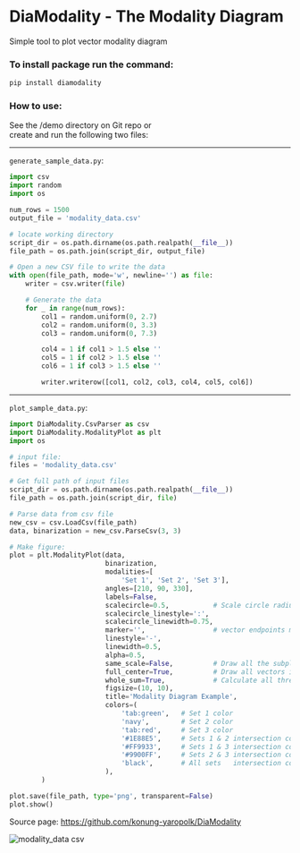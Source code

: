 # DiaModality - The Modality Diagram

Simple tool to plot vector modality diagram

### To install package run the command:
```bash
pip install diamodality
```


### How to use:
See the /demo directory on Git repo or  
create and run the following two files:

---
``generate_sample_data.py``:
```python
import csv
import random
import os

num_rows = 1500
output_file = 'modality_data.csv'

# locate working directory
script_dir = os.path.dirname(os.path.realpath(__file__))
file_path = os.path.join(script_dir, output_file)

# Open a new CSV file to write the data
with open(file_path, mode='w', newline='') as file:
    writer = csv.writer(file)

    # Generate the data
    for _ in range(num_rows):
        col1 = random.uniform(0, 2.7)
        col2 = random.uniform(0, 3.3)
        col3 = random.uniform(0, 7.3)

        col4 = 1 if col1 > 1.5 else ''
        col5 = 1 if col2 > 1.5 else ''
        col6 = 1 if col3 > 1.5 else ''

        writer.writerow([col1, col2, col3, col4, col5, col6])

```


---
``plot_sample_data.py``:
```python
import DiaModality.CsvParser as csv
import DiaModality.ModalityPlot as plt
import os

# input file:
files = 'modality_data.csv'

# Get full path of input files
script_dir = os.path.dirname(os.path.realpath(__file__))
file_path = os.path.join(script_dir, file)

# Parse data from csv file
new_csv = csv.LoadCsv(file_path)
data, binarization = new_csv.ParseCsv(3, 3)

# Make figure:
plot = plt.ModalityPlot(data,
                        binarization,
                        modalities=[
                            'Set 1', 'Set 2', 'Set 3'],
                        angles=[210, 90, 330],
                        labels=False,
                        scalecircle=0.5,           # Scale circle radius
                        scalecircle_linestyle=':',
                        scalecircle_linewidth=0.75,
                        marker='',                 # vector endpoints marker
                        linestyle='-',
                        linewidth=0.5,
                        alpha=0.5,
                        same_scale=False,          # Draw all the subplots in the same scale
                        full_center=True,          # Draw all vectors in the central subplot, else draw trimodal vectors only
                        whole_sum=True,            # Calculate all three modality vectors despite binarization
                        figsize=(10, 10),
                        title='Modality Diagram Example',
                        colors=(
                            'tab:green',   # Set 1 color
                            'navy',        # Set 2 color
                            'tab:red',     # Set 3 color
                            '#1E88E5',     # Sets 1 & 2 intersection color
                            '#FF9933',     # Sets 1 & 3 intersection color
                            '#9900FF',     # Sets 2 & 3 intersection color
                            'black',       # All sets   intersection color
                        ),      
        )

plot.save(file_path, type='png', transparent=False)
plot.show()
```

Source page: 
https://github.com/konung-yaropolk/DiaModality


![modality_data csv](https://github.com/user-attachments/assets/eb77b4d7-281f-45b0-a5ce-4c2442fc9a75)
